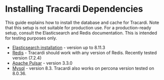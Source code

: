 # Installing Tracardi Dependencies

This guide explains how to install the database and cache for Tracardi. Note that this setup is not suitable for
production use. For a production-ready setup, consult the Elasticsearch and Redis documentation. This is intended for
testing purposes only.

* [Elasticsearch installation](elasticsearch.md) - version up to 8.11.3 
* [Redis](redis.md) - Tracardi should work with any version of Redis. Recently tested version (7.2.4)
* [Apache Pulsar](pulsar.md) - version 3.3.0
* [Mysql](mysql.md)  - version 8.3. Tracardi also works on percona version tested on 8.0.36.